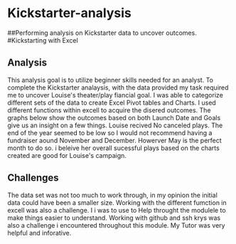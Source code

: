 # Kickstarter-analysis
##Performing analysis on Kickstarter data to uncover outcomes. #Kickstarting with Excel
## Analysis
This analysis goal is to utilize beginner skills needed for an analyst. To complete the Kickstarter analaysis, with the data provided my task required me to uncover Louise's theater/play fiancial goal. I was able to categorize different sets of the data to create Excel Pivot tables and Charts. I used different functions within excell to  acquire the disered outcomes.
The graphs below show the outcomes based on both Launch Date and Goals give us an insight on a few things. Louise recived No canceled plays. The end of the year seemed to be low so I would not recommend having a fundraiser aound November and December. Howerver May is the perfect month to do so. i beleive her overall sucessful plays based on the charts created are good for Louise's campaign. 
## Challenges 
The data set was not too much to work through, in my opinion the initial data could have been a smaller size. Working with the different fumction in excell was also a challenge. I i was to use to Help throught the modulele to make things easier to understand. Working with github and ssh krys was also a challenge i encountered throughout this module. My Tutor was very helpful and inforative. 
